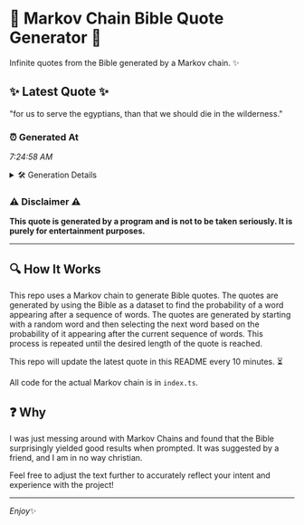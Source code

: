 # 📖 Markov Chain Bible Quote Generator 📖

Infinite quotes from the Bible generated by a Markov chain. ✨

## ✨ Latest Quote ✨
"for us to serve the egyptians, than that we should die in the wilderness."

### ⏰ Generated At
*7:24:58 AM*

<details>
    <summary>🛠️ Generation Details</summary>
    <p>
        <strong>🌱 Seed:</strong> for<br>
        <strong>🔄 Iterations:</strong> 13<br>
        <strong>📜 Context History:</strong><br>[ for ]: us<br>[ for, us ]: to<br>[ for, us, to ]: serve<br>[ for, us, to, serve ]: the<br>[ for, us, to, serve, the ]: egyptians,<br>[ for, us, to, serve, the, egyptians, ]: than<br>[ us, to, serve, the, egyptians,, than ]: that<br>[ to, serve, the, egyptians,, than, that ]: we<br>[ serve, the, egyptians,, than, that, we ]: should<br>[ the, egyptians,, than, that, we, should ]: die<br>[ egyptians,, than, that, we, should, die ]: in<br>[ than, that, we, should, die, in ]: the<br>[ that, we, should, die, in, the ]: wilderness.<br>
    </p>
</details>

### ⚠️ Disclaimer ⚠️
**This quote is generated by a program and is not to be taken seriously. It is purely for entertainment purposes.**

---

## 🔍 How It Works

This repo uses a Markov chain to generate Bible quotes. The quotes are generated by using the Bible as a dataset to find the probability of a word appearing after a sequence of words. The quotes are generated by starting with a random word and then selecting the next word based on the probability of it appearing after the current sequence of words. This process is repeated until the desired length of the quote is reached.

This repo will update the latest quote in this README every 10 minutes. ⏳

All code for the actual Markov chain is in `index.ts`.

## ❓ Why

I was just messing around with Markov Chains and found that the Bible surprisingly yielded good results when prompted. 
It was suggested by a friend, and I am in no way christian.

Feel free to adjust the text further to accurately reflect your intent and experience with the project!

---

*Enjoy*✨
